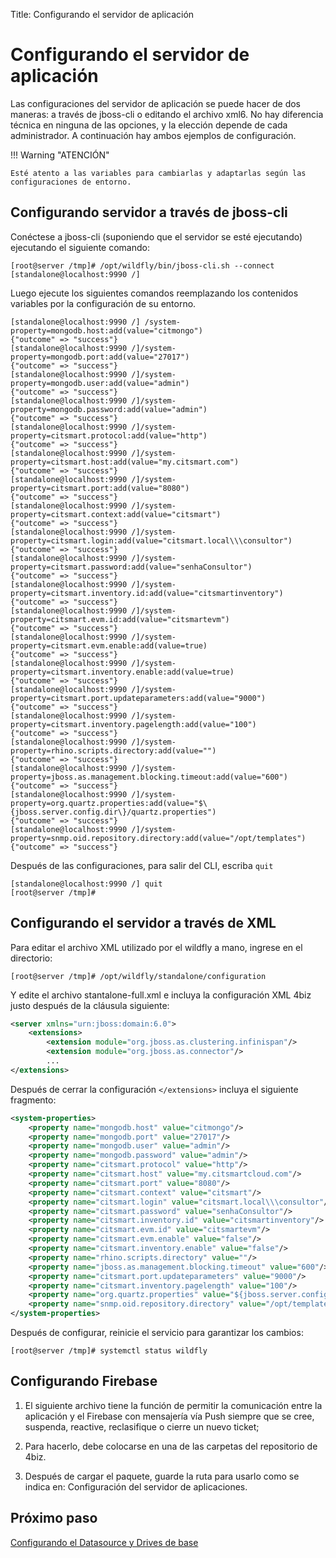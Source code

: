 Title: Configurando el servidor de aplicación

# Configurando el servidor de aplicación

Las configuraciones del servidor de aplicación se puede hacer de dos maneras: a través de jboss-cli o editando el archivo xml6. No hay diferencia técnica en ninguna de las opciones, y la elección depende de cada administrador. A continuación hay ambos ejemplos de configuración.

!!! Warning "ATENCIÓN"

    Esté atento a las variables para cambiarlas y adaptarlas según las configuraciones de entorno.

## Configurando servidor a través de jboss-cli

Conéctese a jboss-cli (suponiendo que el servidor se esté ejecutando) ejecutando el siguiente comando:

``` shell
[root@server /tmp]# /opt/wildfly/bin/jboss-cli.sh --connect
[standalone@localhost:9990 /]
```

Luego ejecute los siguientes comandos reemplazando los contenidos variables por la configuración de su entorno.

``` shell
[standalone@localhost:9990 /] /system-property=mongodb.host:add(value="citmongo")
{"outcome" => "success"}
[standalone@localhost:9990 /]/system-property=mongodb.port:add(value="27017")
{"outcome" => "success"}
[standalone@localhost:9990 /]/system-property=mongodb.user:add(value="admin")
{"outcome" => "success"}
[standalone@localhost:9990 /]/system-property=mongodb.password:add(value="admin")
{"outcome" => "success"}
[standalone@localhost:9990 /]/system-property=citsmart.protocol:add(value="http")
{"outcome" => "success"}
[standalone@localhost:9990 /]/system-property=citsmart.host:add(value="my.citsmart.com")
{"outcome" => "success"}
[standalone@localhost:9990 /]/system-property=citsmart.port:add(value="8080")
{"outcome" => "success"}
[standalone@localhost:9990 /]/system-property=citsmart.context:add(value="citsmart")
{"outcome" => "success"}
[standalone@localhost:9990 /]/system-property=citsmart.login:add(value="citsmart.local\\\consultor")
{"outcome" => "success"}
[standalone@localhost:9990 /]/system-property=citsmart.password:add(value="senhaConsultor")
{"outcome" => "success"}
[standalone@localhost:9990 /]/system-property=citsmart.inventory.id:add(value="citsmartinventory")
{"outcome" => "success"}
[standalone@localhost:9990 /]/system-property=citsmart.evm.id:add(value="citsmartevm")
{"outcome" => "success"}
[standalone@localhost:9990 /]/system-property=citsmart.evm.enable:add(value=true)
{"outcome" => "success"}
[standalone@localhost:9990 /]/system-property=citsmart.inventory.enable:add(value=true)
{"outcome" => "success"}
[standalone@localhost:9990 /]/system-property=citsmart.port.updateparameters:add(value="9000")
{"outcome" => "success"}
[standalone@localhost:9990 /]/system-property=citsmart.inventory.pagelength:add(value="100")
{"outcome" => "success"}
[standalone@localhost:9990 /]/system-property=rhino.scripts.directory:add(value="")
{"outcome" => "success"}
[standalone@localhost:9990 /]/system-property=jboss.as.management.blocking.timeout:add(value="600")
{"outcome" => "success"}
[standalone@localhost:9990 /]/system-property=org.quartz.properties:add(value="$\{jboss.server.config.dir\}/quartz.properties")
{"outcome" => "success"}
[standalone@localhost:9990 /]/system-property=snmp.oid.repository.directory:add(value="/opt/templates")
{"outcome" => "success"}
```

Después de las configuraciones, para salir del CLI, escriba `quit`

``` shell
[standalone@localhost:9990 /] quit
[root@server /tmp]#
```
## Configurando el servidor a través de XML

Para editar el archivo XML utilizado por el wildfly a mano, ingrese en el directorio:

``` shell
[root@server /tmp]# /opt/wildfly/standalone/configuration
```
Y edite el archivo stantalone-full.xml e incluya la configuración XML 4biz justo después de la cláusula siguiente:

``` xml
<server xmlns="urn:jboss:domain:6.0">
    <extensions>
        <extension module="org.jboss.as.clustering.infinispan"/>
        <extension module="org.jboss.as.connector"/>
		...
</extensions>
```

 Después de cerrar la configuración `</extensions>` incluya el siguiente fragmento:

 ``` xml
 <system-properties>
     <property name="mongodb.host" value="citmongo"/>
     <property name="mongodb.port" value="27017"/>
     <property name="mongodb.user" value="admin"/>
     <property name="mongodb.password" value="admin"/>
     <property name="citsmart.protocol" value="http"/>
     <property name="citsmart.host" value="my.citsmartcloud.com"/>
     <property name="citsmart.port" value="8080"/>
     <property name="citsmart.context" value="citsmart"/>
     <property name="citsmart.login" value="citsmart.local\\\consultor"/>
     <property name="citsmart.password" value="senhaConsultor"/>
     <property name="citsmart.inventory.id" value="citsmartinventory"/>
     <property name="citsmart.evm.id" value="citsmartevm"/>
     <property name="citsmart.evm.enable" value="false"/>
     <property name="citsmart.inventory.enable" value="false"/>
     <property name="rhino.scripts.directory" value=""/>
     <property name="jboss.as.management.blocking.timeout" value="600"/>
     <property name="citsmart.port.updateparameters" value="9000"/>
     <property name="citsmart.inventory.pagelength" value="100"/>
     <property name="org.quartz.properties" value="${jboss.server.config.dir}/quartz.properties"/>
     <property name="snmp.oid.repository.directory" value="/opt/templates"/>
 </system-properties>
 ```

 Después de configurar, reinicie el servicio para garantizar los cambios:

 ``` shell
 [root@server /tmp]# systemctl status wildfly
 ```
 
## Configurando Firebase

1. El siguiente archivo tiene la función de permitir la comunicación entre la aplicación y el Firebase con mensajería vía Push siempre que se cree, suspenda, reactive, reclasifique o cierre un nuevo ticket;  

2. Para hacerlo, debe colocarse en una de las carpetas del repositorio de 4biz.  

3. Después de cargar el paquete, guarde la ruta para usarlo como se indica en: Configuración del servidor de aplicaciones.

## Próximo paso

[Configurando el Datasource y Drives de base][1]

[1]:/es-es/4biz-helium/get-started/installation-and-upgrade/perform-installation/conf-datasource-and-db.html
